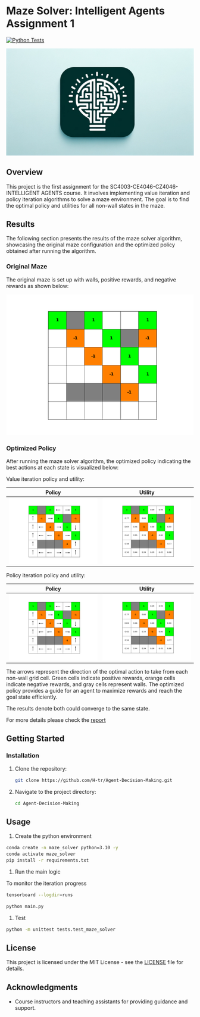 # Maze Solver: Intelligent Agents Assignment 1

[![Python Tests](https://github.com/H-tr/Agent-Decision-Making/actions/workflows/python-test.yml/badge.svg?branch=main)](https://github.com/H-tr/Agent-Decision-Making/actions/workflows/python-test.yml)

![logo](asset/logo.webp)

## Overview

This project is the first assignment for the SC4003-CE4046-CZ4046-INTELLIGENT AGENTS course. It involves implementing value iteration and policy iteration algorithms to solve a maze environment. The goal is to find the optimal policy and utilities for all non-wall states in the maze.

## Results

The following section presents the results of the maze solver algorithm, showcasing the original maze configuration and the optimized policy obtained after running the algorithm.

### Original Maze

The original maze is set up with walls, positive rewards, and negative rewards as shown below:

![Original Maze](asset/ori_maze.png)

### Optimized Policy

After running the maze solver algorithm, the optimized policy indicating the best actions at each state is visualized below:

Value iteration policy and utility:

Policy                     |  Utility
:-------------------------:|:-------------------------:
![Value Iteration Policy](asset/value_iteration_policy.png)  |  ![Value Iteration Utility](asset/value_iteration_utility.png)

Policy iteration policy and utility:

Policy                     |  Utility
:-------------------------:|:-------------------------:
![Policy Iteration Policy](asset/policy_iteration_policy.png)  |  ![Policy Iteration Utility](asset/policy_iteration_utility.png)

The arrows represent the direction of the optimal action to take from each non-wall grid cell. Green cells indicate positive rewards, orange cells indicate negative rewards, and gray cells represent walls. The optimized policy provides a guide for an agent to maximize rewards and reach the goal state efficiently.

The results denote both could converge to the same state.

For more details please check the [report](report/asignment_1.pdf)

## Getting Started

### Installation

1. Clone the repository:

   ```bash
   git clone https://github.com/H-tr/Agent-Decision-Making.git
   ```

2. Navigate to the project directory:

   ```bash
   cd Agent-Decision-Making
   ```

## Usage

1. Create the python environment

```bash
conda create -n maze_solver python=3.10 -y
conda activate maze_solver
pip install -r requirements.txt
```

1. Run the main logic

To monitor the iteration progress

```bash
tensorboard --logdir=runs
```

```bash
python main.py
```

1. Test

```bash
python -m unittest tests.test_maze_solver
```

## License

This project is licensed under the MIT License - see the [LICENSE](LICENSE) file for details.

## Acknowledgments

- Course instructors and teaching assistants for providing guidance and support.
